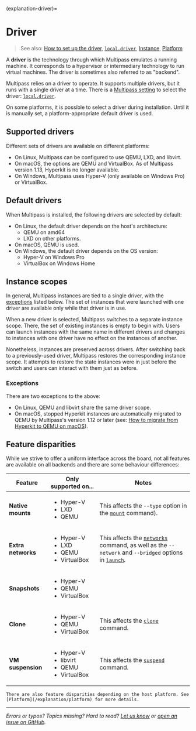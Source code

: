 (explanation-driver)=
# Driver

> See also: [How to set up the driver](/how-to-guides/customise-multipass/set-up-the-driver), [`local.driver`](/reference/settings/local-driver), [Instance](/explanation/instance), [Platform](/explanation/platform)

A **driver** is the technology through which Multipass emulates a running machine. It corresponds to a hypervisor or intermediary technology to run virtual machines. The driver is sometimes also referred to as "backend".

Multipass relies on a driver to operate. It supports multiple drivers, but it runs with a single driver at a time. There is a [Multipass setting](/reference/settings/index) to select the driver: [`local.driver`](/reference/settings/local-driver). 

On some platforms, it is possible to select a driver during installation. Until it is manually set, a platform-appropriate default driver is used.

## Supported drivers

Different sets of drivers are available on different platforms:

- On Linux, Multipass can be configured to use QEMU, LXD, and libvirt.
- On macOS, the options are QEMU and VirtualBox. As of Multipass version 1.13, Hyperkit is no longer available.
- On Windows, Multipass uses Hyper-V (only available on Windows Pro) or VirtualBox.

## Default drivers

When Multipass is installed, the following drivers are selected by default:

- On Linux, the default driver depends on the host's architecture:
    + QEMU on amd64
    + LXD on other platforms.
- On macOS, QEMU is used.
- On Windows, the default driver depends on the OS version: 
  + Hyper-V on Windows Pro
  + VirtualBox on Windows Home 

## Instance scopes

In general, Multipass instances are tied to a single driver, with the [exceptions](#exceptions) listed below. The set of instances that were launched with one driver are available only while that driver is in use. 

When a new driver is selected, Multipass switches to a separate instance scope. There, the set of existing instances is empty to begin with. Users can launch instances with the same name in different drivers and changes to instances with one driver have no effect on the instances of another.

Nonetheless, instances are preserved across drivers. After switching back to a previously-used driver, Multipass restores the corresponding instance scope. It attempts to restore the state instances were in just before the switch and users can interact with them just as before.

### Exceptions

There are two exceptions to the above:
  
  - On Linux, QEMU and libvirt share the same driver scope.
  - On macOS, stopped Hyperkit instances are automatically migrated to QEMU by Multipass's version 1.12 or later (see: [How to migrate from Hyperkit to QEMU on macOS](/how-to-guides/customise-multipass/migrate-from-hyperkit-to-qemu-on-macos)).

## Feature disparities

While we strive to offer a uniform interface across the board, not all features are available on all backends and there are some behaviour differences:

| Feature | Only supported on... | Notes |
|--- | --- | --- |
| **Native mounts** | <ul><li>Hyper-V</li><li>LXD</li><li>QEMU</li></ul> | This affects the `--type` option in the [`mount`](/reference/command-line-interface/mount) command). |
| **Extra networks** | <ul><li>Hyper-V</li><li>LXD</li><li>QEMU</li><li>VirtualBox</li></ul> | This affects the [`networks`](/reference/command-line-interface/networks) command, as well as the `--network` and `--bridged` options in [`launch`](/reference/command-line-interface/launch). |
| **Snapshots** | <ul><li>Hyper-V</li><li>QEMU</li><li>VirtualBox</li></ul> |  |
| **Clone** | <ul><li>Hyper-V</li><li>QEMU</li><li>VirtualBox</li></ul> |  This affects the [`clone`](/reference/command-line-interface/clone) command.|
| **VM suspension** | <ul><li>Hyper-V</li><li>libvirt</li><li>QEMU</li><li>VirtualBox</li></ul> | This affects the [`suspend`](/reference/command-line-interface/suspend) command. |

<!-- old formatting
- **Native mounts** are supported only on Hyper-V, QEMU, and LXD. This affects the `--type` option in the [`mount`](/reference/command-line-interface/mount) command).
- **Extra networks** are supported only on LXD, Hyper-V, VirtualBox, and QEMU on macOS. This affects the [`networks`](/reference/command-line-interface/networks) command, as well as the `--network` and `--bridged` options in [`launch`](/reference/command-line-interface/launch).
- **Snapshots** are supported only on QEMU, Hyper-V, and VirtualBox *[the latter since version 1.15]*.
- **VM suspension** is supported on QEMU, libvirt, Hyper-V, and VirtualBox. This affects the [`suspend`](/reference/command-line-interface/suspend) command.
-->

```{note}
There are also feature disparities depending on the host platform. See [Platform](/explanation/platform) for more details.
```

---

*Errors or typos? Topics missing? Hard to read? <a href="https://docs.google.com/forms/d/e/1FAIpQLSd0XZDU9sbOCiljceh3rO_rkp6vazy2ZsIWgx4gsvl_Sec4Ig/viewform?usp=pp_url&entry.317501128=https://multipass.run/docs/driver" target="_blank">Let us know</a> or <a href="https://github.com/canonical/multipass/issues/new/choose" target="_blank">open an issue on GitHub</a>.*

